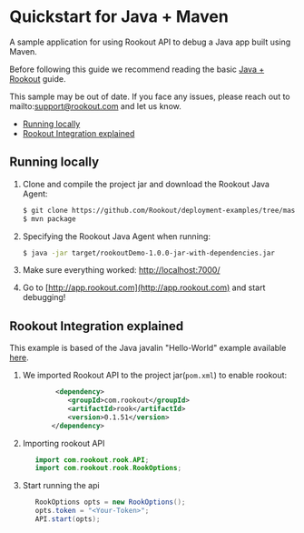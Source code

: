 # Quickstart for Java + Maven 

A sample application for using Rookout API to debug a Java app built using Maven.

Before following this guide we recommend reading the basic [Java + Rookout] guide.

This sample may be out of date. If you face any issues, please reach out to mailto:support@rookout.com and let us know.

* [Running locally](#running-locally)
* [Rookout Integration explained](#rookout-integration-explained)

## Running locally
1. Clone and compile the project jar and download the Rookout Java Agent:
     ```bash
    $ git clone https://github.com/Rookout/deployment-examples/tree/master/java-maven
    $ mvn package
    ```
2. Specifying the Rookout Java Agent when running:
    ```bash
    $ java -jar target/rookoutDemo-1.0.0-jar-with-dependencies.jar
    ```

3. Make sure everything worked: [http://localhost:7000/](http://localhost:7000/hello)

4. Go to [http://app.rookout.com](http://app.rookout.com) and start debugging! 

## Rookout Integration explained

This example is based of the Java javalin "Hello-World" example available [here].

1. We imported Rookout API to the project jar(`pom.xml`) to enable rookout:
    ```xml
            <dependency>
               <groupId>com.rookout</groupId>
               <artifactId>rook</artifactId>
               <version>0.1.51</version>
           </dependency>
    ```
2. Importing rookout API
    ```java
       import com.rookout.rook.API;
       import com.rookout.rook.RookOptions;
    ```
    
3. Start running the api
    ```java
       RookOptions opts = new RookOptions();
       opts.token = "<Your-Token>";
       API.start(opts);
    ```

[Java + Rookout]: https://docs.rookout.com/docs/sdk-setup.html
[here]: https://github.com/tipsy/javalin/
[maven central]: https://mvnrepository.com/artifact/com.rookout/rook
